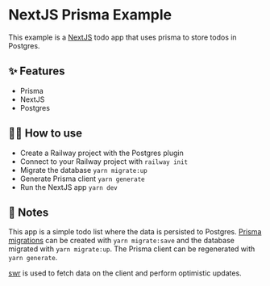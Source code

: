 # NextJS Prisma Example

This example is a [NextJS](https://nextjs.org/) todo app that uses prisma to
store todos in Postgres.

## ✨ Features

- Prisma
- NextJS
- Postgres

## 💁‍♀️ How to use

- Create a Railway project with the Postgres plugin
- Connect to your Railway project with `railway init`
- Migrate the database `yarn migrate:up`
- Generate Prisma client `yarn generate`
- Run the NextJS app `yarn dev`

## 📝 Notes

This app is a simple todo list where the data is persisted to Postgres. [Prisma
migrations](https://www.prisma.io/docs/concepts/components/prisma-migrate#prisma-migrate)
can be created with `yarn migrate:save` and the database migrated with `yarn
migrate:up`. The Prisma client can be regenerated with `yarn generate`.

[swr](https://swr.vercel.app/) is used to fetch data on the client and perform optimistic updates.
